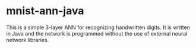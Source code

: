 # mnist-ann-java
This is a simple 3-layer ANN for recognizing handwritten digits. It is written in Java and the network is programmed without the use of external neural network libraries.
